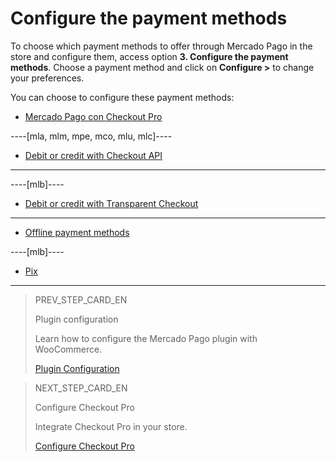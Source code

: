 # Configure the payment methods

To choose which payment methods to offer through Mercado Pago in the store and configure them, access option **3. Configure the payment methods**. Choose a payment method and click on **Configure >** to change your preferences.

You can choose to configure these payment methods:

* [Mercado Pago con Checkout Pro](/developers/es/docs/woocommerce/integration-configuration/payments-configuration/checkoutpro)

----[mla, mlm, mpe, mco, mlu, mlc]----
* [Debit or credit with Checkout API](/developers/es/docs/woocommerce/integration-configuration/payments-configuration/credit-debit)
------------

----[mlb]----
* [Debit or credit with Transparent Checkout](/developers/es/docs/woocommerce/integration-configuration/payments-configuration/credit-debit)
------------

* [Offline payment methods](/developers/es/docs/woocommerce/woocommerce/integration-configuration/payments-configuration/offline-payments)

----[mlb]----
* [Pix](/developers/es/docs/woocommerce/integration-configuration/payments-configuration/pix)
------------

> PREV_STEP_CARD_EN
>
> Plugin configuration
>
> Learn how to configure the Mercado Pago plugin with WooCommerce.
>
> [Plugin Configuration](/developers/en/docs/woocommerce/integration-configuration/plugin-configuration)

> NEXT_STEP_CARD_EN
>
> Configure Checkout Pro
>
> Integrate Checkout Pro in your store.
>
> [Configure Checkout Pro](/developers/en/docs/woocommerce/integration-configuration/payments-configuration/checkoutpro)